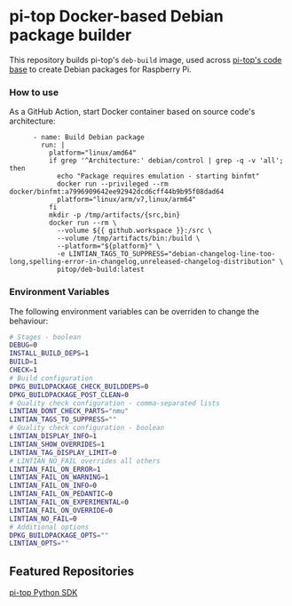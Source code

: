 # pi-top Docker-based Debian package builder

This repository builds pi-top's `deb-build` image, used across [pi-top's code base](https://github.com/pi-top/) to create Debian packages for Raspberry Pi.

### How to use

As a GitHub Action, start Docker container based on source code's architecture:
```
      - name: Build Debian package
        run: |
          platform="linux/amd64"
          if grep '^Architecture:' debian/control | grep -q -v 'all'; then
            echo "Package requires emulation - starting binfmt"
            docker run --privileged --rm docker/binfmt:a7996909642ee92942dcd6cff44b9b95f08dad64
            platform="linux/arm/v7,linux/arm64"
          fi
          mkdir -p /tmp/artifacts/{src,bin}
          docker run --rm \
            --volume ${{ github.workspace }}:/src \
            --volume /tmp/artifacts/bin:/build \
            --platform="${platform}" \
            -e LINTIAN_TAGS_TO_SUPPRESS="debian-changelog-line-too-long,spelling-error-in-changelog,unreleased-changelog-distribution" \
            pitop/deb-build:latest
```

### Environment Variables

The following environment variables can be overriden to change the behaviour:

```sh
# Stages - boolean
DEBUG=0
INSTALL_BUILD_DEPS=1
BUILD=1
CHECK=1
# Build configuration
DPKG_BUILDPACKAGE_CHECK_BUILDDEPS=0
DPKG_BUILDPACKAGE_POST_CLEAN=0
# Quality check configuration - comma-separated lists
LINTIAN_DONT_CHECK_PARTS="nmu"
LINTIAN_TAGS_TO_SUPPRESS=""
# Quality check configuration - boolean
LINTIAN_DISPLAY_INFO=1
LINTIAN_SHOW_OVERRIDES=1
LINTIAN_TAG_DISPLAY_LIMIT=0
# LINTIAN_NO_FAIL overrides all others
LINTIAN_FAIL_ON_ERROR=1
LINTIAN_FAIL_ON_WARNING=1
LINTIAN_FAIL_ON_INFO=0
LINTIAN_FAIL_ON_PEDANTIC=0
LINTIAN_FAIL_ON_EXPERIMENTAL=0
LINTIAN_FAIL_ON_OVERRIDE=0
LINTIAN_NO_FAIL=0
# Additional options
DPKG_BUILDPACKAGE_OPTS=""
LINTIAN_OPTS=""
```

## Featured Repositories

[pi-top Python SDK](https://github.com/pi-top/pi-top-Python-SDK)
